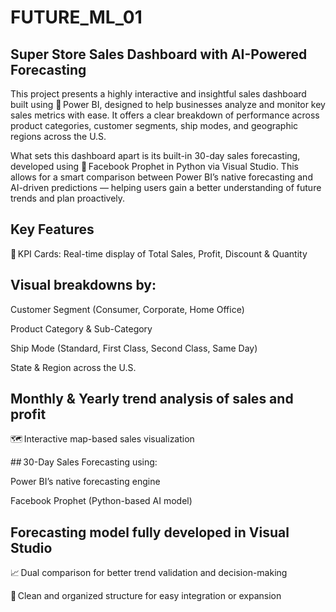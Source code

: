 # FUTURE_ML_01
## Super Store Sales Dashboard with AI-Powered Forecasting
This project presents a highly interactive and insightful sales dashboard built using 💼 Power BI, designed to help businesses analyze and monitor key sales metrics with ease. It offers a clear breakdown of performance across product categories, customer segments, ship modes, and geographic regions across the U.S.

What sets this dashboard apart is its built-in 30-day sales forecasting, developed using 🤖 Facebook Prophet in Python via Visual Studio. This allows for a smart comparison between Power BI’s native forecasting and AI-driven predictions — helping users gain a better understanding of future trends and plan proactively.
## Key Features
📌 KPI Cards: Real-time display of Total Sales, Profit, Discount & Quantity

## Visual breakdowns by:

Customer Segment (Consumer, Corporate, Home Office)

Product Category & Sub-Category

Ship Mode (Standard, First Class, Second Class, Same Day)

State & Region across the U.S.

## Monthly & Yearly trend analysis of sales and profit

🗺 Interactive map-based sales visualization

## 30-Day Sales Forecasting using:

Power BI’s native forecasting engine

Facebook Prophet (Python-based AI model)

## Forecasting model fully developed in Visual Studio

📈 Dual comparison for better trend validation and decision-making

📂 Clean and organized structure for easy integration or expansion
